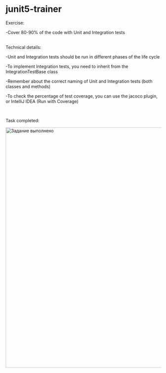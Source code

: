 # junit5-trainer

Exercise:

-Cover 80-90% of the code with Unit and Integration tests<br><br>

Technical details:

-Unit and Integration tests should be run in different phases of the life cycle

-To implement Integration tests, you need to inherit from the IntegrationTestBase class

-Remember about the correct naming of Unit and Integration tests (both classes and methods)

-To check the percentage of test coverage, you can use the jacoco plugin, or IntelliJ IDEA (Run with Coverage)

<br>

Task completed:

<img width="777" alt="Задание выполнено" src="https://github.com/user-attachments/assets/7b83ecd4-f2d7-4a0d-8a84-00941d1c5911">
